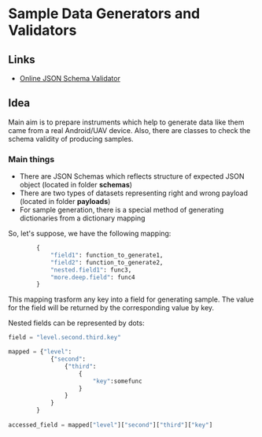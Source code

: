 # Sample Data Generators and Validators

## Links

- [Online JSON Schema Validator](https://www.jsonschemavalidator.net/)

## Idea

Main aim is to prepare instruments which help to generate data like them came from a real Android/UAV device.
Also, there are classes to check the schema validity of producing samples.

### Main things

- There are JSON Schemas which reflects structure of expected JSON object (located in folder **schemas**)
- There are two types of datasets representing right and wrong payload (located in folder **payloads**)
- For sample generation, there is a special method of generating dictionaries from a dictionary mapping

So, let's suppose, we have the following mapping:

```python
        {
            "field1": function_to_generate1,
            "field2": function_to_generate2,
            "nested.field1": func3,
            "more.deep.field": func4
        }
```

This mapping trasform any key into a field for generating sample. The value for the field will be returned by
the corresponding value by key.

Nested fields can be represented by dots:

```python
field = "level.second.third.key"

mapped = {"level":
            {"second":
                {"third":
                    {
                        "key":somefunc
                    }
                }
            }
        }
        
accessed_field = mapped["level"]["second"]["third"]["key"]

```
